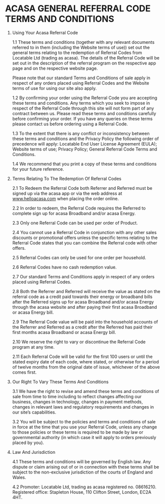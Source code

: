 # ACASA GENERAL REFERRAL CODE TERMS AND CONDITIONS

1. Using Your Acasa Referral Code

    1.1 These terms and conditions (together with any relevant documents referred to in them (including the Website terms of use)) set out the general terms relating to the redemption of Referral Codes from Locatable Ltd (trading as acasa). The details of the Referral Code will be set out in the description of the referral program on the respective app page and on the respective website page.

    Please note that our standard Terms and Conditions of sale apply in respect of any orders placed using Referral Codes and the Website terms of use for using our site also apply.
 
    1.2 By confirming your order using the Referral Code you are accepting these terms and conditions. Any terms which you seek to impose in respect of the Referral Code through this site will not form part of any contract between us. Please read these terms and conditions carefully before confirming your order. If you have any queries on these terms please contact us before ordering using a Referral Code.

    1.3 To the extent that there is any conflict or inconsistency between these terms and conditions and the Privacy Policy the following order of precedence will apply:  Locatable End User License Agreement (EULA);  Website terms of use;  Privacy Policy; General Referral Code Terms and Conditions.
   
    1.4 We recommend that you print a copy of these terms and conditions for your future reference.

2. Terms Relating To The Redemption Of Referral Codes

    2.1 To Redeem the Referral Code both Referrer and Referred must be signed up via the acasa app or via the web address at www.helloacasa.com when placing the order online.

    2.2 In order to redeem, the Referral Code requires the Referred to complete sign up for acasa Broadband and/or acasa Energy.

    2.3 Only one Referral Code can be used per order of Product.

    2.4 You cannot use a Referral Code in conjunction with any other sales discounts or promotional offers unless the specific terms relating to the Referral Code states that you can combine the Referral code with other offers.

    2.5 Referral Codes can only be used for one order per household.

    2.6 Referral Codes have no cash redemption value.

    2.7 Our standard Terms and Conditions apply in respect of any orders placed using Referral Codes.

    2.8 Both the Referrer and Referred will receive the value as stated on the referral code as a credit paid towards their energy or broadband bills after the Referred signs up for acasa Broadband and/or acasa Energy through the acasa website and after paying their first acasa Broadband or acasa Energy bill.

    2.9 The Referral Code value will be paid into the household accounts of the Referrer and Referred as a credit after the Referred has paid their first months acasa Broadband or acasa Energy bill.

    2.10 We reserve the right to vary or discontinue the Referral Code program at any time.

    2.11 Each Referral Code will be valid for the first 100 users or until the stated expiry date of each code, where stated, or otherwise for a period of twelve months from the original date of issue, whichever of the above comes first. 

3. Our Right To Vary These Terms And Conditions

    3.1 We have the right to revise and amend these terms and conditions of sale from time to time including to reflect changes affecting our business, changes in technology, changes in payment methods, changes in relevant laws and regulatory requirements and changes in our site’s capabilities.

    3.2 You will be subject to the policies and terms and conditions of sale in force at the time that you use your Referral Code, unless any change to those policies or these terms is required to be made by law or governmental authority (in which case it will apply to orders previously placed by you).

4. Law And Jurisdiction 

    4.1 These terms and conditions will be governed by English law. Any dispute or claim arising out of or in connection with these terms shall be subject to the non-exclusive jurisdiction of the courts of England and Wales.

    4.2 Promoter: Locatable Ltd, trading as acasa registered no. 08616210. Registered office: Stapleton House, 110 Clifton Street, London, EC2A 4HT.
